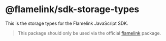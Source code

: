 # @flamelink/sdk-storage-types

This is the storage types for the Flamelink JavaScript SDK.

> This package should only be used via the official [flamelink](https://www.npmjs.com/package/flamelink) package.
